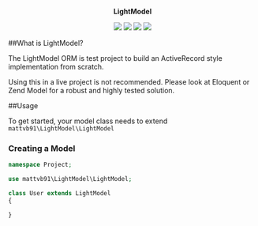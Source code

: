 <p align="center"><b>LightModel</b></p>

<p align="center">
  <img class="latest_stable_version_img" src="https://poser.pugx.org/mattvb91/lightmodel/v/stable">
  <img class="total_img" src="https://poser.pugx.org/mattvb91/lightmodel/downloads">
  <img class="latest_unstable_version_img" src="https://poser.pugx.org/mattvb91/lightmodel/v/unstable">
  <img class="license_img" src="https://poser.pugx.org/mattvb91/lightmodel/license">
</p>

##What is LightModel?

The LightModel ORM is test project to build an ActiveRecord 
style implementation from scratch.

Using this in a live project is not recommended. Please look at Eloquent or Zend Model for 
a robust and highly tested solution.

##Usage

To get started, your model class needs to extend ```mattvb91\LightModel\LightModel```

### Creating a Model

```php
namespace Project;

use mattvb91\LightModel\LightModel;

class User extends LightModel
{

}

```